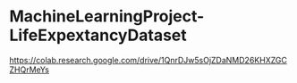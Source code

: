# MachineLearningProject-LifeExpextancyDataset
https://colab.research.google.com/drive/1QnrDJw5sOjZDaNMD26KHXZGCZHQrMeYs
